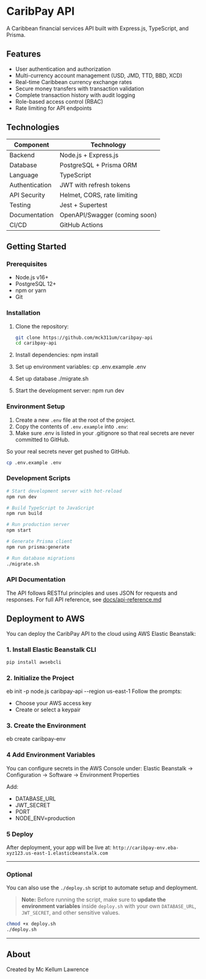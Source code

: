 # CaribPay API

A Caribbean financial services API built with Express.js, TypeScript, and Prisma.

## Features

- User authentication and authorization
- Multi-currency account management (USD, JMD, TTD, BBD, XCD)
- Real-time Caribbean currency exchange rates
- Secure money transfers with transaction validation
- Complete transaction history with audit logging
- Role-based access control (RBAC)
- Rate limiting for API endpoints

## Technologies

| Component      | Technology                    |
| -------------- | ----------------------------- |
| Backend        | Node.js + Express.js          |
| Database       | PostgreSQL + Prisma ORM       |
| Language       | TypeScript                    |
| Authentication | JWT with refresh tokens       |
| API Security   | Helmet, CORS, rate limiting   |
| Testing        | Jest + Supertest              |
| Documentation  | OpenAPI/Swagger (coming soon) |
| CI/CD          | GitHub Actions                |

## Getting Started

### Prerequisites

- Node.js v16+
- PostgreSQL 12+
- npm or yarn
- Git

### Installation

1. Clone the repository:

   ```bash
   git clone https://github.com/mck311um/caribpay-api
   cd caribpay-api
   ```

2. Install dependencies:
   npm install

3. Set up environment variables:
   cp .env.example .env

4. Set up database
   ./migrate.sh

5. Start the development server:
   npm run dev

### Environment Setup

1. Create a new `.env` file at the root of the project.
2. Copy the contents of `.env.example` into `.env`:
3. Make sure .env is listed in your .gitignore so that real secrets are never committed to GitHub.

So your real secrets never get pushed to GitHub.

```bash
cp .env.example .env
```

### Development Scripts

```bash
# Start development server with hot-reload
npm run dev

# Build TypeScript to JavaScript
npm run build

# Run production server
npm start

# Generate Prisma client
npm run prisma:generate

# Run database migrations
./migrate.sh

```

### API Documentation

The API follows RESTful principles and uses JSON for requests and responses.
For full API reference, see [docs/api-reference.md](docs/api-reference.md)

## Deployment to AWS

You can deploy the CaribPay API to the cloud using AWS Elastic Beanstalk:

### 1. Install Elastic Beanstalk CLI

```bash
pip install awsebcli
```

### 2. Initialize the Project

eb init -p node.js caribpay-api --region us-east-1
Follow the prompts:

- Choose your AWS access key
- Create or select a keypair

### 3. Create the Environment

eb create caribpay-env

### 4 Add Environment Variables

You can configure secrets in the AWS Console under:
Elastic Beanstalk → Configuration → Software → Environment Properties

Add:

- DATABASE_URL
- JWT_SECRET
- PORT
- NODE_ENV=production

### 5 Deploy

After deployment, your app will be live at:
`http://caribpay-env.eba-xyz123.us-east-1.elasticbeanstalk.com`

---

### Optional

You can also use the `./deploy.sh` script to automate setup and deployment.

> **Note:** Before running the script, make sure to **update the environment variables** inside `deploy.sh` with your own `DATABASE_URL`, `JWT_SECRET`, and other sensitive values.

```bash
chmod +x deploy.sh
./deploy.sh
```

---

## About

Created by Mc Kellum Lawrence
